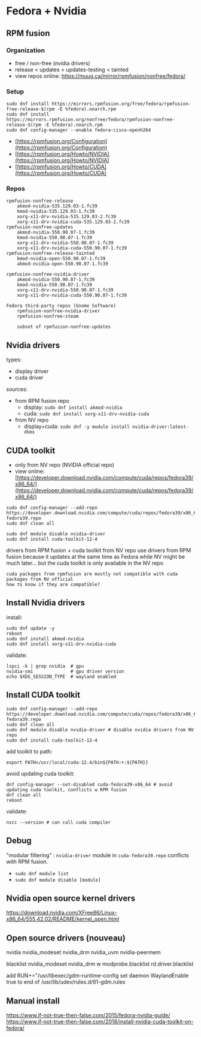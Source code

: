 # Fedora + Nvidia

## RPM fusion

### Organization
- free / non-free (nvidia drivers)
- release < updates < updates-testing < tainted
- view repos online: https://muug.ca/mirror/rpmfusion/nonfree/fedora/  

### Setup
```
sudo dnf install https://mirrors.rpmfusion.org/free/fedora/rpmfusion-free-release-$(rpm -E %fedora).noarch.rpm
sudo dnf install https://mirrors.rpmfusion.org/nonfree/fedora/rpmfusion-nonfree-release-$(rpm -E %fedora).noarch.rpm
sudo dnf config-manager --enable fedora-cisco-openh264
```

- [https://rpmfusion.org/Configuration](https://rpmfusion.org/Configuration)
- [https://rpmfusion.org/Howto/NVIDIA](https://rpmfusion.org/Howto/NVIDIA)
- [https://rpmfusion.org/Howto/CUDA](https://rpmfusion.org/Howto/CUDA)

### Repos
```
rpmfusion-nonfree-release
    akmod-nvidia-535.129.03-1.fc39
    kmod-nvidia-535.129.03-1.fc39
    xorg-x11-drv-nvidia-535.129.03-2.fc39
    xorg-x11-drv-nvidia-cuda-535.129.03-2.fc39
rpmfusion-nonfree-updates
    akmod-nvidia-550.90.07-1.fc39
    kmod-nvidia-550.90.07-1.fc39
    xorg-x11-drv-nvidia-550.90.07-1.fc39
    xorg-x11-drv-nvidia-cuda-550.90.07-1.fc39
rpmfusion-nonfree-release-tainted
    kmod-nvidia-open-550.90.07-1.fc39
    akmod-nvidia-open-550.90.07-1.fc39

rpmfusion-nonfree-nvidia-driver
    akmod-nvidia-550.90.07-1.fc39
    kmod-nvidia-550.90.07-1.fc39
    xorg-x11-drv-nvidia-550.90.07-1.fc39
    xorg-x11-drv-nvidia-cuda-550.90.07-1.fc39

Fedora third-party repos (Gnome Software)
    rpmfusion-nonfree-nvidia-driver
    rpmfusion-nonfree-steam

    subset of rpmfusion-nonfree-updates
```

## Nvidia drivers
types:

- display driver
- cuda driver

sources:

- from RPM fusion repo
    - display: `sudo dnf install akmod-nvidia`
    - cuda: `sudo dnf install xorg-x11-drv-nvidia-cuda`
- from NV repo
    - display+cuda: `sudo dnf -y module install nvidia-driver:latest-dkms`

## CUDA toolkit
- only from NV repo (NVIDIA official repo)
- view online: [https://developer.download.nvidia.com/compute/cuda/repos/fedora39/x86_64/](https://developer.download.nvidia.com/compute/cuda/repos/fedora39/x86_64/)
    
```
sudo dnf config-manager --add-repo https://developer.download.nvidia.com/compute/cuda/repos/fedora39/x86_64/cuda-fedora39.repo
sudo dnf clean all

sudo dnf module disable nvidia-driver
sudo dnf install cuda-toolkit-12-4
```

drivers from RPM fusion + cuda toolkit from NV repo
    use drivers from RPM fusion because it updates at the same time as Fedora
    while NV might be much later...
    but the cuda toolkit is only available in the NV repo

    cuda packages from rpmfusion are mostly not compatible with cuda packages from NV official
    how to know if they are compatible?

## Install Nvidia drivers
install:
```
sudo dnf update -y
reboot
sudo dnf install akmod-nvidia
sudo dnf install xorg-x11-drv-nvidia-cuda
```
validate:
```
lspci -k | grep nvidia  # gpu
nvidia-smi              # gpu driver version
echo $XDG_SESSION_TYPE  # wayland enabled
```

## Install CUDA toolkit
```
sudo dnf config-manager --add-repo https://developer.download.nvidia.com/compute/cuda/repos/fedora39/x86_64/cuda-fedora39.repo
sudo dnf clean all
sudo dnf module disable nvidia-driver # disable nvidia drivers from NV repo
sudo dnf install cuda-toolkit-12-4
```
add toolkit to path:
```
export PATH=/usr/local/cuda-12.4/bin${PATH:+:${PATH}}
```
avoid updating cuda toolkit:
```
dnf config-manager --set-disabled cuda-fedora39-x86_64 # avoid updating cuda toolkit, conflicts w RPM fusion
dnf clean all
reboot
```
validate:
```
nvcc --version # can call cuda compiler
```

## Debug
"modular filtering" : `nvidia-driver` module in `cuda-fedora39.repo` conflicts with RPM fusion.

- `sudo dnf module list`
- `sudo dnf module disable [module]`

## Nvidia open source kernel drivers
https://download.nvidia.com/XFree86/Linux-x86_64/555.42.02/README/kernel_open.html

## Open source drivers (nouveau)
nvidia
nvidia_modeset
nvidia_drm
nvidia_uvm
nvidia-peermem

blacklist nvidia_modeset nvidia_drm
w modprobe.blacklist
rd.driver.blacklist

add RUN+="/usr/libexec/gdm-runtime-config set daemon WaylandEnable true to end of /usr/lib/udev/rules.d/61-gdm.rules

## Manual install
https://www.if-not-true-then-false.com/2015/fedora-nvidia-guide/
https://www.if-not-true-then-false.com/2018/install-nvidia-cuda-toolkit-on-fedora/
